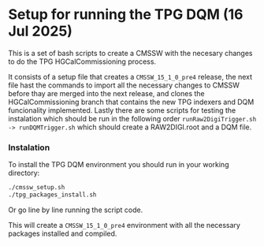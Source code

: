 # Setup for running the TPG DQM (16 Jul 2025)
This is a set of bash scripts to create a CMSSW with the necesary changes to do the TPG HGCalCommissioning process.

It consists of a setup file that creates a `CMSSW_15_1_0_pre4` release, the next file hast the commands to import all the necessary changes to CMSSW before thay are merged into the next release, and clones the HGCalCommissioning branch that contains the new TPG indexers and DQM funcionality implemented.
Lastly there are some scripts for testing the instalation which should be run in the following order `runRaw2DigiTrigger.sh -> runDQMTrigger.sh` which should create a RAW2DIGI.root and a DQM file.

### Instalation
To install the TPG DQM environment you should run in your working directory:
```bash
./cmssw_setup.sh
./tpg_packages_install.sh
```
Or go line by line running the script code.

This will create a `CMSSW_15_1_0_pre4` environment with all the necessary packages installed and compiled.
